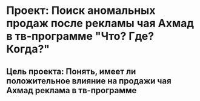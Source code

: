 # Проект: Поиск аномальных продаж после рекламы чая Ахмад в тв-программе "Что? Где? Когда?"
## Цель проекта: Понять, имеет ли положительное влияние на продажи чая Ахмад реклама в тв-программе
